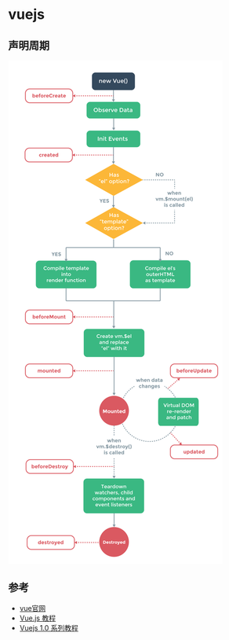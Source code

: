# vuejs
## 声明周期
![](images/lifecycle.png)




## 参考
- [vue官网](https://cn.vuejs.org/)
- [Vue.js 教程](http://www.ctolib.com/docs-vue-js-c-index)
- [Vuejs 1.0 系列教程](https://www.laravist.com/series/vue-js-1-0-in-action-series)